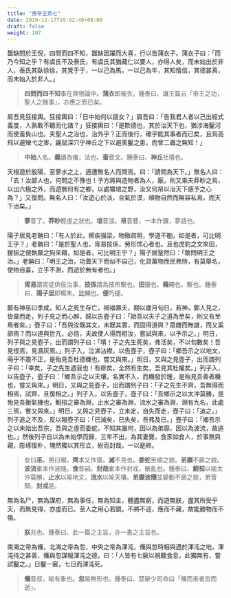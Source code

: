```yaml
---
title: "應帝王第七"
date: 2019-12-17T19:02:48+08:00
draft: false
weight: 107
---
```




齧缺問於王倪，四問而四不知，齧缺因躍而大喜，行以告蒲衣子。蒲衣子曰：「<span class="text-muted">而乃今知之乎？有虞氏不及泰氏，有虞氏其猶藏仁以要人，亦得人矣，而未始出於非人，泰氏其臥徐徐，其覺于于，一以己為馬，一以己為牛，其知情信，其德甚真，而未始入於非人。</span>」

> **四問而四不知**事在齊物論中。**蒲衣**即被衣。<span class="alert-success">鍾泰曰、</span>讓王篇云「帝王之功，聖人之餘事」，亦應之而已矣。



肩吾見狂接輿。狂接輿曰：「<span class="text-muted">日中始何以語女？</span>」肩吾曰：「<span class="text-muted">告我君人者以己出經式義度，人孰敢不聽而化諸？</span>」狂接輿曰：「<span class="text-muted">是欺德也，其於治天下也，猶涉海鑿河而使蚉負山也。夫聖人之治也，治外乎？正而後行，確乎能其事者而已矣，且鳥高飛以避矰弋之害，鼷鼠深穴乎神丘之下以避熏鑿之患，而曾二蟲之無知！</span>」

> **中始**人名。**義**讀為儀，法也。**蚉**音文。<span class="alert-success">鍾泰曰、</span>**神丘**社壇也。



天根遊於殷陽，至蓼水之上，適遭無名人而問焉。曰：「<span class="text-muted">請問為天下。</span>」無名人曰：「<span class="text-muted">去！汝鄙人也，何問之不豫也！予方將與造物者為人，厭，則又乘夫莽眇之鳥，以出六極之外，而遊無何有之鄉，以處壙埌之野，汝又何帠以治天下感予之心為？</span>」又復問。無名人曰：「<span class="text-muted">汝遊心於淡，合氣於漠，順物自然而無容私焉，而天下治矣。</span>」

> **蓼**音了。**莽眇**輕虛之狀也。**埌**音浪。**帠**音藝，一本作寱，夢語也。



陽子居見老聃曰：「<span class="text-muted">有人於此，嚮疾强梁，物徹疏明，學道不勌，如是者，可比明王乎？</span>」老聃曰：「<span class="text-muted">是於聖人也，胥易技係，勞形怵心者也。且也虎豹之文來田，猨狙之便執斄之狗來藉，如是者，可比明王乎？</span>」陽子居蹵然曰：「<span class="text-muted">敢問明王之治。</span>」老聃曰：「<span class="text-muted">明王之治，功蓋天下而似不自己，化貸萬物而民弗恃，有莫舉名，使物自喜，立乎不測，而遊於無有者也。</span>」

> **胥易**謂胥徒供役治事，**技係**謂為技所繫也。**田**獵也。**藉**繩也，繫也。<span class="alert-success">鍾泰曰、</span>**陽子居**即楊朱。**比**輔也。**便**巧捷。



鄭有神巫曰季咸，知人之死生存亡，禍褔壽夭，期以歲月旬日，若神，鄭人見之，皆棄而走，列子見之而心醉，歸以告壺子曰：「<span class="text-muted">始吾以夫子之道為至矣，則又有至焉者矣。</span>」壺子曰：「<span class="text-muted">吾與汝既其文，未既其實，而固得道與？眾雌而無雄，而又奚卵焉？而以道與世亢，必信，夫故使人得而相汝，嘗試與來，以予示之。</span>」明日，列子與之見壺子，出而謂列子曰：「<span class="text-muted">嘻！子之先生死矣，弗活矣，不以旬數矣！吾見怪焉，見濕灰焉。</span>」列子入，泣涕沾襟，以告壺子，壺子曰：「<span class="text-muted">鄉吾示之以地文，萌乎不震不正，是殆見吾杜德機也，嘗又與來。</span>」明日，又與之見壺子，出而謂列子曰：「<span class="text-muted">幸矣，子之先生遇我也！有瘳矣，全然有生矣，吾見其杜權矣。</span>」列子入，以告壺子，壺子曰：「<span class="text-muted">鄉吾示之以天壤，名實不入，而機發於踵，是殆見吾善者機也，嘗又與來。</span>」明日，又與之見壺子，出而謂列子曰：「<span class="text-muted">子之先生不齊，吾無得而相焉，試齊，且復相之。</span>」列子入，以告壺子，壺子曰：「<span class="text-muted">吾鄉示之以太沖莫勝，是殆見吾衡氣機也，鯢桓之審為淵，止水之審為淵，流水之審為淵，淵有九名，此處三焉，嘗又與來。</span>」明日，又與之見壺子，立未定，自失而走，壺子曰：「<span class="text-muted">追之。</span>」列子追之不及，反以報壺子曰：「<span class="text-muted">已滅矣，已失矣，吾弗及已。</span>」壼子曰：「<span class="text-muted">鄉吾示之以未始出吾宗，吾與之虛而委蛇，不知其誰何，因以為弟靡，因以為波流，故逃也。</span>」然後列子自以為未始學而歸，三年不出，為其妻爨，食豕如食人，於事無與親，彫琢復朴，塊然獨以其形立，紛而封哉，一以是終。

> 女曰**巫**，男曰覡。**齊**本又作齋。**滅**不見也。**委蛇**至順之貌。**弟靡**不窮之貌。**波流**崔本作波隨。**食**音嗣。**封哉**崔本作封戎，散亂也。<span class="alert-success">鍾泰曰、</span>**鯢桓**以喻太沖莫勝，**止水**以喻地文，**流水**以喻天壤。**弟靡波隨**並變動不居之貌，弟音頹。**封戎**是。



無為名尸，無為謀府，無為事任，無為知主，體盡無窮，而遊無朕，盡其所受乎天，而無見得，亦虛而已。至人之用心若鏡，不將不迎，應而不藏，故能勝物而不傷。

> **朕**兆也。<span class="alert-success">鍾泰曰、</span>此一篇之主旨，亦一書之主旨也。



南海之帝為儵，北海之帝為忽，中央之帝為渾沌，儵與忽時相與遇於渾沌之地，渾沌待之甚善，儵與忽謀報渾沌之德，曰：「<span class="text-muted">人皆有七竅以視聽食息，此獨無有，嘗試鑿之。</span>」日鑿一竅，七日而渾沌死。

> **儵**音叔，喻有象也。**忽**喻無形也。<span class="alert-success">鍾泰曰、</span>楚辭少司命曰「儵而來者忽而逝」。
